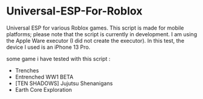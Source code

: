 # Universal-ESP-For-Roblox

Universal ESP for various Roblox games. This script is made for mobile platforms; please note that the script is currently in development. I am using the Apple Ware executor (I did not create the executor). In this test, the device I used is an iPhone 13 Pro.

some game i have tested with this script :
 - Trenches
 - Entrenched WW1 BETA
 - [TEN SHADOWS]  Jujutsu Shenanigans
 - Earth Core Exploration

